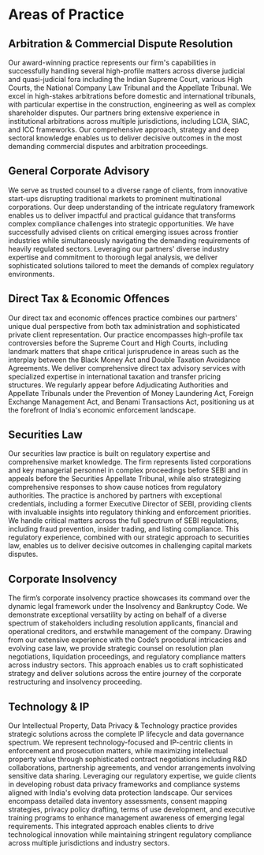 # Areas of Practice

## Arbitration & Commercial Dispute Resolution
Our award-winning practice represents our firm's capabilities in successfully handling several high-profile matters across diverse judicial and quasi-judicial fora including the Indian Supreme Court, various High Courts, the National Company Law Tribunal and the Appellate Tribunal. We excel in high-stakes arbitrations before domestic and international tribunals, with particular expertise in the construction,   engineering as well as complex shareholder disputes. Our partners bring extensive experience in institutional arbitrations across multiple jurisdictions, including LCIA, SIAC, and ICC frameworks. Our comprehensive approach,  strategy and deep sectoral knowledge enables us to deliver decisive outcomes in the most demanding commercial disputes and arbitration proceedings.

## General Corporate Advisory
We serve as trusted counsel to a diverse range of clients, from innovative start-ups disrupting traditional markets to prominent multinational corporations. Our deep understanding of the intricate regulatory framework enables us to deliver impactful and practical guidance that transforms complex compliance challenges into strategic opportunities. We have successfully advised clients on critical emerging issues across frontier industries while simultaneously navigating the demanding requirements of heavily regulated sectors. Leveraging our partners' diverse industry expertise and commitment to thorough legal analysis, we deliver sophisticated solutions tailored to meet the demands of complex regulatory environments.

## Direct Tax & Economic Offences
Our direct tax and economic offences practice combines our partners' unique dual perspective from both tax administration and sophisticated private client representation. Our practice encompasses high-profile tax controversies before the Supreme Court and High Courts, including landmark matters that shape critical jurisprudence in areas such as the interplay between the Black Money Act and Double Taxation Avoidance Agreements. We deliver comprehensive direct tax advisory services with specialized expertise in international taxation and transfer pricing structures. We regularly appear before Adjudicating Authorities and Appellate Tribunals under the Prevention of Money Laundering Act, Foreign Exchange Management Act, and Benami Transactions Act, positioning us at the forefront of India's economic enforcement landscape.

## Securities Law
Our securities law practice is built on regulatory expertise and comprehensive market knowledge. The firm represents listed corporations and key managerial personnel in complex proceedings before SEBI and  in appeals before the Securities Appellate Tribunal, while also strategizing comprehensive responses to show cause notices from regulatory authorities.
The practice is anchored by partners with exceptional credentials, including a former Executive Director of SEBI, providing clients with invaluable insights into regulatory thinking and enforcement priorities. We handle critical matters across the full spectrum of SEBI regulations, including fraud prevention, insider trading, and listing compliance. This regulatory experience, combined with our strategic approach to securities law, enables us to deliver decisive outcomes in challenging capital markets disputes.

## Corporate Insolvency
The firm’s corporate insolvency practice showcases its command over the dynamic legal framework under the Insolvency and Bankruptcy Code. We demonstrate exceptional versatility by acting on behalf of a diverse spectrum of stakeholders including resolution applicants, financial and operational creditors, and erstwhile management of the company. Drawing from our extensive experience with the Code’s procedural intricacies and evolving case law, we provide strategic counsel on resolution plan negotiations, liquidation proceedings, and regulatory compliance matters across industry sectors. This approach enables us to craft sophisticated strategy and deliver solutions across the entire journey of the corporate restructuring and insolvency proceeding.

## Technology & IP 
Our Intellectual Property, Data Privacy & Technology practice provides strategic solutions across the complete IP lifecycle and data governance spectrum. We represent technology-focused and IP-centric clients in enforcement and prosecution matters, while maximizing intellectual property value through sophisticated contract negotiations including R&D collaborations, partnership agreements, and vendor arrangements involving sensitive data sharing.
Leveraging our regulatory expertise, we guide clients in developing robust data privacy frameworks and compliance systems aligned with India's evolving data protection landscape. Our services encompass detailed data inventory assessments, consent mapping strategies, privacy policy drafting, terms of use development, and executive training programs to enhance management awareness of emerging legal requirements. This integrated approach enables clients to drive technological innovation while maintaining stringent regulatory compliance across multiple jurisdictions and industry sectors.


